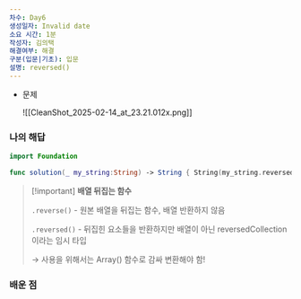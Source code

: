 ```yaml
---
차수: Day6
생성일자: Invalid date
소요 시간: 1분
작성자: 김의택
해결여부: 해결
구분(입문|기초): 입문
설명: reversed()
---
```

- 문제
    
    ![[CleanShot_2025-02-14_at_23.21.012x.png]]
    

### 나의 해답

```Swift
import Foundation

func solution(_ my_string:String) -> String { String(my_string.reversed()) }
```

> [!important] **배열 뒤집는 함수**
> 
> `.reverse()` - 원본 배열을 뒤집는 함수, 배열 반환하지 않음
> 
> `.reversed()` - 뒤집힌 요소들을 반환하지만 배열이 아닌 reversedCollection이라는 임시 타입
> 
> → 사용을 위해서는 Array() 함수로 감싸 변환해야 함!

  

### 배운 점